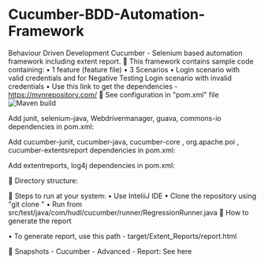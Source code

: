  # Cucumber-BDD-Automation-Framework
Behaviour Driven Development Cucumber - Selenium based automation framework including extent report.
	This framework contains sample code containing:
•	1 feature (feature file)
•	3 Scenarios
•	Login scenario with valid credentials and for Negative Testing Login scenario with invalid credentials
•	Use this link to get the dependencies - https://mvnrepository.com/
	See configuration in "pom.xml" file
 ![Maven build](https://user-images.githubusercontent.com/114695517/220752257-f6e81ecc-f0b1-41f1-a6e2-83a0fb407a87.png)

Add junit, selenium-java, Webdrivermanager, guava, commons-io dependencies in pom.xml:
 
Add cucumber-junit, cucumber-java, cucumber-core , org.apache.poi , cucumber-extentsreport dependencies in pom.xml:
 

Add extentreports, log4j dependencies in pom.xml:

 

	Directory structure:
 
	Steps to run at your system:
•	Use InteliiJ IDE
•	Clone the repository using "git clone "
•	Run from src/test/java/com/hudl/cucumber/runner/RegressionRunner.java
	How to generate the report

•	To generate report, use this path - target/Extent_Reports/report.html

 
	Snapshots - Cucumber - Advanced - Report: See here
 





 
 
